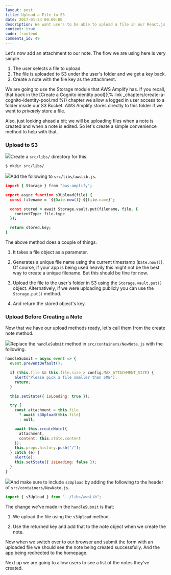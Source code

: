 ```yaml
---
layout: post
title: Upload a File to S3
date: 2017-01-24 00:00:00
description: We want users to be able to upload a file in our React.js app and add it as an attachment to their note. To upload files to S3 directly from our React.js app we are going to use AWS Amplify's Storage.put() method.
context: true
code: frontend
comments_id: 49
---
```


Let's now add an attachment to our note. The flow we are using here is very simple.

1. The user selects a file to upload.
2. The file is uploaded to S3 under the user's folder and we get a key back. 
3. Create a note with the file key as the attachment.

We are going to use the Storage module that AWS Amplify has. If you recall, that back in the [Create a Cognito identity pool]({% link _chapters/create-a-cognito-identity-pool.md %}) chapter we allow a logged in user access to a folder inside our S3 Bucket. AWS Amplify stores directly to this folder if we want to *privately* store a file.

Also, just looking ahead a bit; we will be uploading files when a note is created and when a note is edited. So let's create a simple convenience method to help with that.


### Upload to S3

<img class="code-marker" src="/assets/s.png" />Create a `src/libs/` directory for this.

``` bash
$ mkdir src/libs/
```

<img class="code-marker" src="/assets/s.png" />Add the following to `src/libs/awsLib.js`.

``` coffee
import { Storage } from "aws-amplify";

export async function s3Upload(file) {
  const filename = `${Date.now()}-${file.name}`;

  const stored = await Storage.vault.put(filename, file, {
    contentType: file.type
  });

  return stored.key;
}
```

The above method does a couple of things.

1. It takes a file object as a parameter.

2. Generates a unique file name using the current timestamp (`Date.now()`). Of course, if your app is being used heavily this might not be the best way to create a unique filename. But this should be fine for now.

3. Upload the file to the user's folder in S3 using the `Storage.vault.put()` object. Alternatively, if we were uploading publicly you can use the `Storage.put()` method.

4. And return the stored object's key.

### Upload Before Creating a Note

Now that we have our upload methods ready, let's call them from the create note method.

<img class="code-marker" src="/assets/s.png" />Replace the `handleSubmit` method in `src/containers/NewNote.js` with the following.

``` javascript
handleSubmit = async event => {
  event.preventDefault();

  if (this.file && this.file.size > config.MAX_ATTACHMENT_SIZE) {
    alert("Please pick a file smaller than 5MB");
    return;
  }

  this.setState({ isLoading: true });

  try {
    const attachment = this.file
      ? await s3Upload(this.file)
      : null;

    await this.createNote({
      attachment,
      content: this.state.content
    });
    this.props.history.push("/");
  } catch (e) {
    alert(e);
    this.setState({ isLoading: false });
  }
}
```

<img class="code-marker" src="/assets/s.png" />And make sure to include `s3Upload` by adding the following to the header of `src/containers/NewNote.js`.

``` javascript
import { s3Upload } from "../libs/awsLib";
```

The change we've made in the `handleSubmit` is that:

1. We upload the file using the `s3Upload` method.

2. Use the returned key and add that to the note object when we create the note.

Now when we switch over to our browser and submit the form with an uploaded file we should see the note being created successfully. And the app being redirected to the homepage.

Next up we are going to allow users to see a list of the notes they've created.
